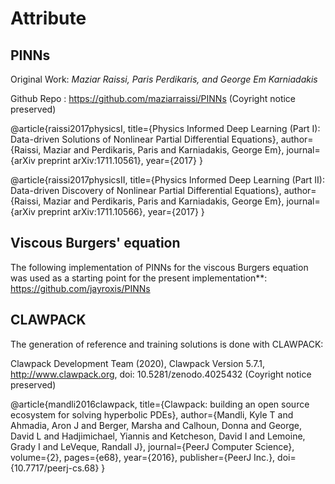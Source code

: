 # Attribute

## PINNs

Original Work: *Maziar Raissi, Paris Perdikaris, and George Em Karniadakis*

Github Repo : https://github.com/maziarraissi/PINNs  (Coyright notice preserved)

@article{raissi2017physicsI,
  title={Physics Informed Deep Learning (Part I): Data-driven Solutions of Nonlinear Partial Differential Equations},
  author={Raissi, Maziar and Perdikaris, Paris and Karniadakis, George Em},
  journal={arXiv preprint arXiv:1711.10561},
  year={2017}
}

@article{raissi2017physicsII,
  title={Physics Informed Deep Learning (Part II): Data-driven Discovery of Nonlinear Partial Differential Equations},
  author={Raissi, Maziar and Perdikaris, Paris and Karniadakis, George Em},
  journal={arXiv preprint arXiv:1711.10566},
  year={2017}
}

## Viscous Burgers' equation

The following implementation of PINNs for the viscous Burgers equation was used as a starting point for the present implementation**: https://github.com/jayroxis/PINNs

## CLAWPACK

The generation of reference and training solutions is done with CLAWPACK:

Clawpack Development Team (2020), Clawpack Version 5.7.1,
http://www.clawpack.org, doi: 10.5281/zenodo.4025432  (Coyright notice preserved)

@article{mandli2016clawpack,
    title={Clawpack: building an open source ecosystem for solving hyperbolic PDEs},
    author={Mandli, Kyle T and Ahmadia, Aron J and Berger, Marsha and Calhoun, Donna
    and George, David L and Hadjimichael, Yiannis and Ketcheson, David I
    and Lemoine, Grady I and LeVeque, Randall J},
    journal={PeerJ Computer Science},
    volume={2},
    pages={e68},
    year={2016},
    publisher={PeerJ Inc.},
    doi={10.7717/peerj-cs.68} }
